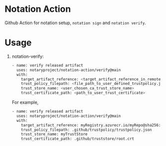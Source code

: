 # Notation Action
Github Action for notation setup, `notation sign` and `notation verify`.
# Usage
1. notation-verify:
    ```sh
    - name: verify released artifact
      uses: notaryproject/notation-action/verify@main
      with:
        target_artifact_reference: <target_artifact_reference_in_remote_registry>
        trust_policy_filepath: <file_path_to_user_defined_trustpolicy.json>
        trust_store_name: <user_chosen_ca_trust_store_name>
        trust_certificate_path: <path_to_user_trust_certificate>
    ```
   For example,
    ```sh
    - name: verify released artifact
      uses: notaryproject/notation-action/verify@main
      with:
        target_artifact_reference: myRegistry.azurecr.io/myRepo@sha256:aaabbb
        trust_policy_filepath: .github/trustpolicy/trustpolicy.json
        trust_store_name: myTrustStore
        trust_certificate_path: .github/truststore/root.crt
    ```